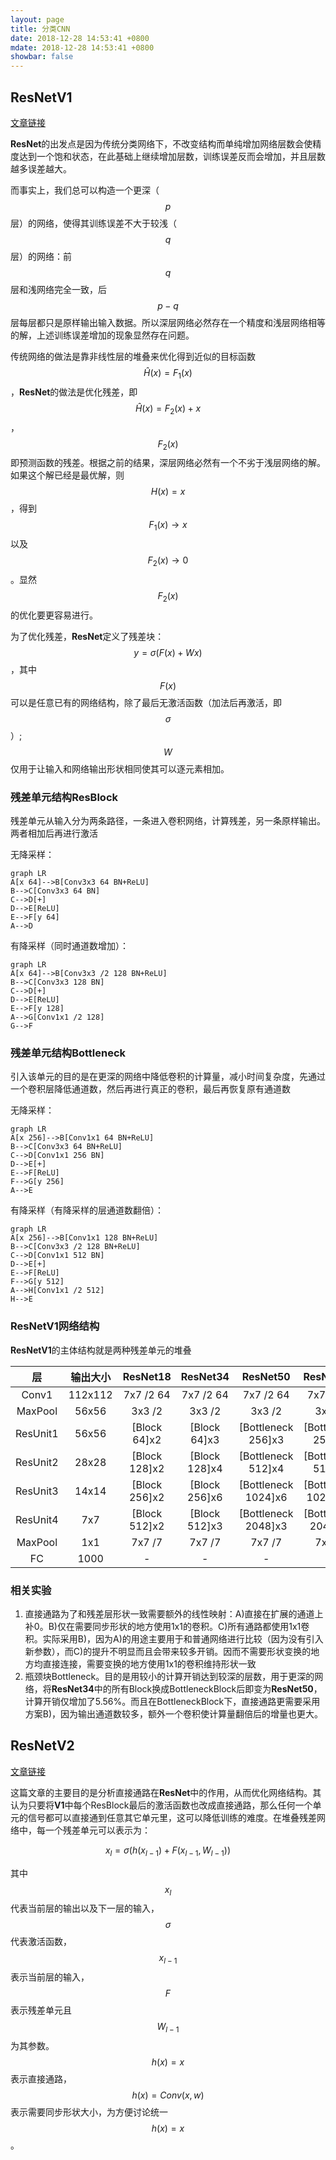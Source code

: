 ```yaml
---
layout: page
title: 分类CNN
date: 2018-12-28 14:53:41 +0800
mdate: 2018-12-28 14:53:41 +0800
showbar: false
---
```


## ResNetV1

[文章链接](https://arxiv.org/pdf/1512.03385.pdf)

**ResNet**的出发点是因为传统分类网络下，不改变结构而单纯增加网络层数会使精度达到一个饱和状态，在此基础上继续增加层数，训练误差反而会增加，并且层数越多误差越大。

而事实上，我们总可以构造一个更深（$$p$$层）的网络，使得其训练误差不大于较浅（$$q$$层）的网络：前$$q$$层和浅网络完全一致，后$$p-q$$层每层都只是原样输出输入数据。所以深层网络必然存在一个精度和浅层网络相等的解，上述训练误差增加的现象显然存在问题。

传统网络的做法是靠非线性层的堆叠来优化得到近似的目标函数$$\hat{H}(x)=F_1(x)$$，**ResNet**的做法是优化残差，即$$\hat{H}(x)=F_2(x)+x$$，$$F_2(x)$$即预测函数的残差。根据之前的结果，深层网络必然有一个不劣于浅层网络的解。如果这个解已经是最优解，则$$H(x)=x$$，得到$$F_1(x)\rightarrow x$$以及$$F_2(x)\rightarrow 0$$。显然$$F_2(x)$$的优化要更容易进行。

为了优化残差，**ResNet**定义了残差块：$$y=\sigma(F(x)+Wx)$$，其中$$F(x)$$可以是任意已有的网络结构，除了最后无激活函数（加法后再激活，即$$\sigma$$）;$$W$$仅用于让输入和网络输出形状相同使其可以逐元素相加。

### 残差单元结构ResBlock

残差单元从输入分为两条路径，一条进入卷积网络，计算残差，另一条原样输出。两者相加后再进行激活

无降采样：

```mermaid
graph LR
A[x 64]-->B[Conv3x3 64 BN+ReLU]
B-->C[Conv3x3 64 BN]
C-->D[+]
D-->E[ReLU]
E-->F[y 64]
A-->D
```

有降采样（同时通道数增加）：

```mermaid
graph LR
A[x 64]-->B[Conv3x3 /2 128 BN+ReLU]
B-->C[Conv3x3 128 BN]
C-->D[+]
D-->E[ReLU]
E-->F[y 128]
A-->G[Conv1x1 /2 128]
G-->F
```

### 残差单元结构Bottleneck

引入该单元的目的是在更深的网络中降低卷积的计算量，减小时间复杂度，先通过一个卷积层降低通道数，然后再进行真正的卷积，最后再恢复原有通道数

无降采样：

```mermaid
graph LR
A[x 256]-->B[Conv1x1 64 BN+ReLU]
B-->C[Conv3x3 64 BN+ReLU]
C-->D[Conv1x1 256 BN]
D-->E[+]
E-->F[ReLU]
F-->G[y 256]
A-->E
```

有降采样（有降采样的层通道数翻倍）：

```mermaid
graph LR
A[x 256]-->B[Conv1x1 128 BN+ReLU]
B-->C[Conv3x3 /2 128 BN+ReLU]
C-->D[Conv1x1 512 BN]
D-->E[+]
E-->F[ReLU]
F-->G[y 512]
A-->H[Conv1x1 /2 512]
H-->E
```

### **ResNetV1**网络结构

**ResNetV1**的主体结构就是两种残差单元的堆叠

|层|输出大小|ResNet18|ResNet34|ResNet50|ResNet101|ResNet152|
|:-:|:-:|:-:|:-:|:-:|:-:|:-:|
|Conv1|112x112|7x7 /2 64|7x7 /2 64|7x7 /2 64|7x7 /2 64|7x7 /2 64|
|MaxPool|56x56|3x3 /2|3x3 /2|3x3 /2|3x3 /2|3x3 /2|
|ResUnit1|56x56|[Block 64]x2|[Block 64]x3|[Bottleneck 256]x3|[Bottleneck 256]x3|[Bottleneck 256]x3|
|ResUnit2|28x28|[Block 128]x2|[Block 128]x4|[Bottleneck 512]x4|[Bottleneck 512]x4|[Bottleneck 512]x8|
|ResUnit3|14x14|[Block 256]x2|[Block 256]x6|[Bottleneck 1024]x6|[Bottleneck 1024]x23|[Bottleneck 1024]x36|
|ResUnit4|7x7|[Block 512]x2|[Block 512]x3|[Bottleneck 2048]x3|[Bottleneck 2048]x3|[Bottleneck 2048]x3|
|MaxPool|1x1|7x7 /7|7x7 /7|7x7 /7|7x7 /7|7x7 /7|
|FC|1000|-|-|-|-|-|

### 相关实验

1. 直接通路为了和残差层形状一致需要额外的线性映射：A)直接在扩展的通道上补0。B)仅在需要同步形状的地方使用1x1的卷积。C)所有通路都使用1x1卷积。实际采用B)，因为A)的用途主要用于和普通网络进行比较（因为没有引入新参数），而C)的提升不明显而且会带来较多开销。因而不需要形状变换的地方均直接连接，需要变换的地方使用1x1的卷积维持形状一致
2. 瓶颈块Bottleneck。目的是用较小的计算开销达到较深的层数，用于更深的网络，将**ResNet34**中的所有Block换成BottleneckBlock后即变为**ResNet50**，计算开销仅增加了5.56%。而且在BottleneckBlock下，直接通路更需要采用方案B)，因为输出通道数较多，额外一个卷积使计算量翻倍后的增量也更大。

## ResNetV2

[文章链接](https://arxiv.org/pdf/1603.05027.pdf)

这篇文章的主要目的是分析直接通路在**ResNet**中的作用，从而优化网络结构。其认为只要将**V1**中每个ResBlock最后的激活函数也改成直接通路，那么任何一个单元的信号都可以直接通到任意其它单元里，这可以降低训练的难度。在堆叠残差网络中，每一个残差单元可以表示为：

$$
x_l=\sigma(h(x_{l-1})+F(x_{l-1},W_{l-1}))
$$

其中$$x_l$$代表当前层的输出以及下一层的输入，$$\sigma$$代表激活函数，$$x_{l-1}$$表示当前层的输入，$$F$$表示残差单元且$$W_{l-1}$$为其参数。$$h(x)=x$$表示直接通路，$$h(x)=Conv(x, w)$$表示需要同步形状大小，为方便讨论统一$$h(x)=x$$。


